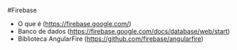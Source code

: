 #Firebase
- O que é (https://firebase.google.com/)
- Banco de dados (https://firebase.google.com/docs/database/web/start)
- Biblioteca AngularFire (https://github.com/firebase/angularfire)
